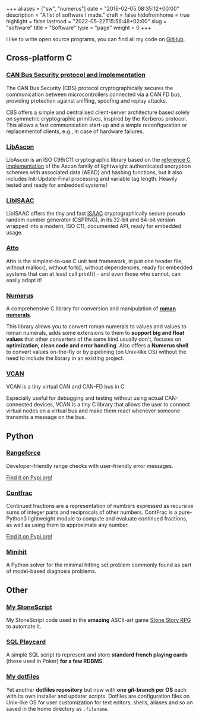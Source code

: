 +++
aliases      = ["sw", "numerus"]
date         = "2016-02-05 08:35:12+00:00"
description  = "A list of software I made."
draft        = false
hidefromhome = true
highlight    = false
lastmod      = "2022-05-22T15:56:48+02:00"
slug         = "software"
title        = "Software"
type         = "page"
weight       = 0
+++


I like to write open source programs, you can find all my code on
[GitHub](https://github.com/TheMatjaz).

## Cross-platform C

### [CAN Bus Security protocol and implementation](/cbs/)

The CAN Bus Security (CBS) protocol cryptographically secures the communication 
between microcontrollers connected via a CAN FD bus, providing protection
against sniffing, spoofing and replay attacks.

CBS offers a simple and centralised client-server architecture based solely on 
symmetric cryptographic primitives, inspired by the Kerberos protocol. This 
allows a fast communication start-up and a simple reconfiguration or 
replacementof clients, e.g., in case of hardware failures.


### [LibAscon](https://github.com/TheMatjaz/LibAscon)

LibAscon is an ISO C99/C11 cryptographic library based on the
[reference C implementation](https://github.com/ascon/ascon-c)
of the Ascon family of lightweight authenticated encryption 
schemes with associated data (AEAD) and hashing functions, but it also includes 
Init-Update-Final processing and variable tag length. Heavily tested and ready 
for embedded systems!


### [LibISAAC](https://github.com/TheMatjaz/LibISAAC)

LibISAAC offers the tiny and fast
[ISAAC](https://www.burtleburtle.net/bob/rand/isaacafa.html) cryptographically
secure pseudo random number generator (CSPRNG), in its 32-bit and 64-bit version
wrapped into a modern, ISO C11, documented API, ready for embedded usage.


### [Atto](https://github.com/TheMatjaz/atto)

Atto is the simplest-to-use C unit test framework, in just one header file, without malloc(), without fork(), without dependencies, ready for embedded systems that can at least call printf() - and even those who cannot, can easily adapt it!


### [Numerus](https://github.com/TheMatjaz/Numerus)

A comprehensive C library for conversion and manipulation of
**[roman numerals](https://en.wikipedia.org/wiki/Roman_numerals)**.

This library allows you to convert roman numerals to values and values to roman
numerals, adds some extensions to them to **support big and float values** that
other converters of the same kind usually don't, focuses on **optimization,
clean code and error handling**. Also offers a **Numerus shell** to convert
values on-the-fly or by pipelining (on Unix-like OS) without the need to include
the library in an existing project.

### [VCAN](https://github.com/TheMatjaz/VCAN)

VCAN is a tiny virtual CAN and CAN-FD bus in C

Especially useful for debugging and testing without using actual
CAN-connected devices, VCAN is a tiny C library that allows the user to connect
virtual nodes on a virtual bus and make them react whenever someone transmits a
message on the bus.



## Python

### [Rangeforce](https://github.com/TheMatjaz/Rangeforce)

Developer-friendly range checks with user-friendly error messages.

[Find it on Pypi.org!](https://pypi.org/project/Rangeforce/)


### [Contfrac](https://github.com/TheMatjaz/contfrac)

Continued fractions are a representation of numbers expressed as recursive sums 
of integer parts and reciprocals of other numbers. ContFrac is a pure-Python3 
lightweight module to compute and evaluate continued fractions, as well as 
using them to approximate any number.

[Find it on Pypi.org!](https://pypi.org/project/Contfrac/)


### [Minihit](https://github.com/TheMatjaz/minihit)

A Python solver for the minimal hitting set problem commonly found as part of 
model-based diagnosis problems.



## Other

### [My StoneScript](https://github.com/TheMatjaz/StoneScript)

My StoneScript code used in the **amazing** ASCII-art game [Stone Story
RPG](https://store.steampowered.com/app/603390/Stone_Story_RPG/)
to automate it.

### [SQL Playcard](/french-playing-cards-for-poker-in-postgresql-mysql-and-sqlite/)

A simple SQL script to represent and store **standard french playing cards**
(those used in Poker) **for a few RDBMS**.

### [My dotfiles](https://github.com/TheMatjaz/dotfiles)

Yet another **dotfiles repository** but now with **one git-branch per OS** each
with its own installer and updater scripts. Dotfiles are configuration files on
Unix-like OS for user customization for text editors, shells, aliases and so on
saved in the home directory as `.filename`.
